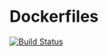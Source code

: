 # Dockerfiles

[![Build Status](https://travis-ci.org/pandrew/dockerfiles.svg?branch=master)](https://travis-ci.org/pandrew/dockerfiles)
